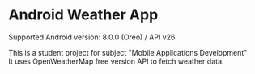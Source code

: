 # Android Weather App

Supported Android version: 8.0.0 (Oreo) / API v26

This is a student project for subject "Mobile Applications Development"  
It uses OpenWeatherMap free version API to fetch weather data.